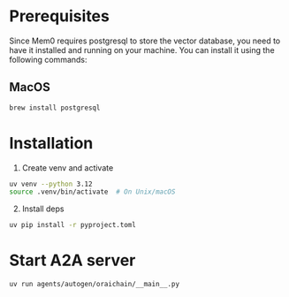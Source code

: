 # Prerequisites

Since Mem0 requires postgresql to store the vector database, you need to have it installed and running on your machine. You can install it using the following commands:

## MacOS
```bash
brew install postgresql
```

# Installation

1. Create venv and activate

```bash
uv venv --python 3.12
source .venv/bin/activate  # On Unix/macOS
```

2. Install deps

```bash
uv pip install -r pyproject.toml
```

# Start A2A server

```bash
uv run agents/autogen/oraichain/__main__.py
```